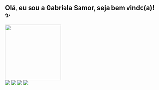 ## Olá, eu sou a Gabriela Samor, seja bem vindo(a)! ✨

 <div>
    <a href= "https://github.com/gabrielasamor">
    <img height="184em" src="https://github-readme-stats.vercel.app/api?username=gabrielasamor&show_icons=true&theme=radical&incude_all_commits=true&count_private=true"/>
</div>
  
 

<div> 
  <a href="https://instagram.com/gabrielasamor/" target="_blank"><img src="https://img.shields.io/badge/-Instagram-%23E4405F?style=for-the-badge&logo=instagram&logoColor=white" target="_blank"></a>
  <a href="https://discord.gg/CGzBgyJ3" target="_blank"><img src="https://img.shields.io/badge/Discord-7289DA?style=for-the-badge&logo=discord&logoColor=white" target="_blank"></a> 
  <a href = "mailto:gabrielasamor1@gmail.com"><img src="https://img.shields.io/badge/-Gmail-%23333?style=for-the-badge&logo=gmail&logoColor=white" target="_blank"></a>
  <a href="https://www.linkedin.com/in/gabriela-cristina-samor/" target="_blank"><img src="https://img.shields.io/badge/-LinkedIn-%230077B5?style=for-the-badge&logo=linkedin&logoColor=white" target="_blank"></a> 
  
</div>
